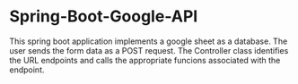 # Spring-Boot-Google-API
This spring boot application implements a google sheet as a database.
The user sends the form data as a POST request.
The Controller class identifies the URL endpoints and calls the appropriate funcions associated with the endpoint.
